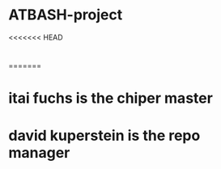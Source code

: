 # ATBASH-project
<<<<<<< HEAD
#
=======
# itai fuchs is the chiper master
# david kuperstein is the repo manager
